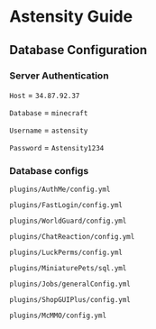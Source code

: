 # Astensity Guide

## Database Configuration
### Server Authentication
`Host` = `34.87.92.37`

`Database` = `minecraft`

`Username` = `astensity`

`Password` = `Astensity1234`

### Database configs
`plugins/AuthMe/config.yml`

`plugins/FastLogin/config.yml`

`plugins/WorldGuard/config.yml`

`plugins/ChatReaction/config.yml`

`plugins/LuckPerms/config.yml`

`plugins/MiniaturePets/sql.yml`

`plugins/Jobs/generalConfig.yml`

`plugins/ShopGUIPlus/config.yml`

`plugins/McMMO/config.yml`